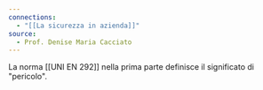 ```yaml
---
connections:
  - "[[La sicurezza in azienda]]"
source:
  - Prof. Denise Maria Cacciato
---
```

La norma [[UNI EN 292]] nella prima parte definisce il significato di "pericolo".
